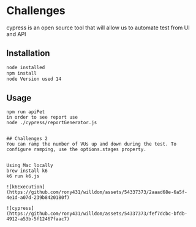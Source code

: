 # Challenges

cypress is an open source tool that will allow us to automate test from UI and API

## Installation


```bash
node installed
npm install
node Version used 14

```

## Usage

```Execution you can run on headless
npm run apiPet 
in order to see report use
node ./cypress/reportGenerator.js


## Challenges 2
You can ramp the number of VUs up and down during the test. To configure ramping, use the options.stages property.


Using Mac locally
brew install k6
k6 run k6.js

![k6Execution](https://github.com/rony431/willdom/assets/54337373/2aaad68e-6a5f-4e1d-a07d-239b8420180f)

![cypress](https://github.com/rony431/willdom/assets/54337373/fef7dcbc-bfdb-4912-a53b-5f12467faac7)
